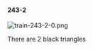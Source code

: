 #### 243-2
![train-243-2-0.png](https://github.com/lil-lab/nlvr/raw/master/nlvr/train/images/35/train-243-2-0.png "train-243-2-0.png")

There are 2 black triangles